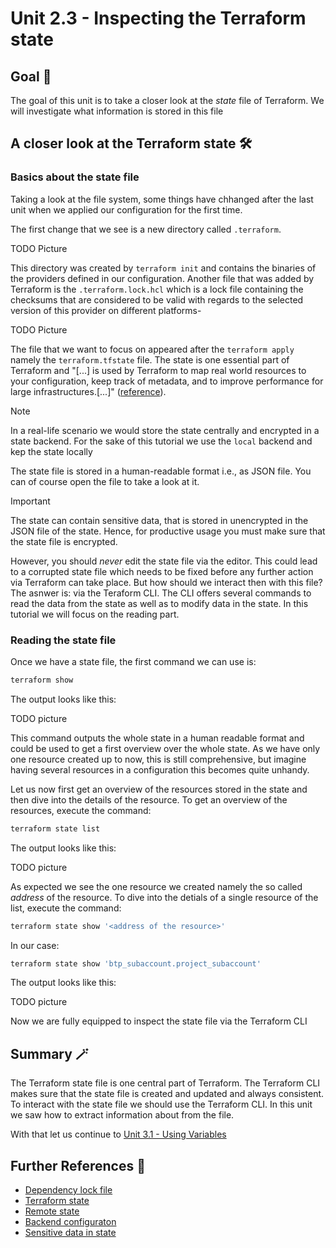 # Unit 2.3 - Inspecting the Terraform state

## Goal 🎯

The goal of this unit is to take a closer look at the *state* file of Terraform. We will investigate what information is stored in this file

## A closer look at the Terraform state 🛠️

### Basics about the state file

Taking a look at the file system, some things have chhanged after the last unit when we applied our configuration for the first time.

The first change that we see is a new directory called `.terraform`.

TODO Picture

This directory was created by `terraform init` and contains the binaries of the providers defined in our configuration.
Another file that was added by Terraform is the `.terraform.lock.hcl` which is a lock file containing the checksums that are considered to be valid with regards to the selected version of this provider on different platforms-

TODO Picture

The file that we want to focus on appeared after the `terraform apply` namely the `terraform.tfstate` file. The state is one essential part of Terraform and "[...] is used by Terraform to map real world resources to your configuration, keep track of metadata, and to improve performance for large infrastructures.[...]" ([reference](https://developer.hashicorp.com/terraform/language/state)).

> [!NOTE]
> In a real-life scenario we would store the state centrally and encrypted in a state backend. For the sake of this tutorial we use the `local` backend and kep the state locally

The state file is stored in a human-readable format i.e., as JSON file. You can of course open the file to take a look at it.

> [!IMPORTANT]
> The state can contain sensitive data, that is stored in unencrypted in the JSON file of the state. Hence, for productive usage you must make sure that the state file is encrypted.

However, you should *never* edit the state file via the editor. This could lead to a corrupted state file which needs to be fixed before any further action via Terraform can take place.
But how should we interact then with this file? The asnwer is: via the Teraform CLI. The CLI offers several commands to read the data from the state as well as to modify data in the state. In this tutorial we will focus on the reading part.

### Reading the state file

Once we have a state file, the first command we can use is:

```bash
terraform show
```
The output looks like this:

TODO picture

This command outputs the whole state in a human readable format and could be used to get a first overview over the whole state. As we have only one resource created up to now, this is still comprehensive, but imagine having several resources in a configuration this becomes quite unhandy.

Let us now first get an overview of the resources stored in the state and then dive into the details of the resource. To get an overview of the resources, execute the command:

```bash
terraform state list
```

The output looks like this:

TODO picture

As expected we see the one resource we created namely the so called *address* of the resource. To dive into the detials of a single resource of the list, execute the command:

```bash
terraform state show '<address of the resource>'
```

In our case:

```bash
terraform state show 'btp_subaccount.project_subaccount'
```

The output looks like this:

TODO picture

Now we are fully equipped to inspect the state file via the Terraform CLI

## Summary 🪄

The Terraform state file is one central part of Terraform. The Terraform CLI makes sure that the state file is created and updated and always consistent. To interact with the state file we should use the Terraform CLI. In this unit we saw how to extract information about from the file.

With that let us continue to [Unit 3.1 - Using Variables](../unit_3_1/README.md)

## Further References 📝

- [Dependency lock file](https://developer.hashicorp.com/terraform/language/files/dependency-lock)
- [Terraform state](https://developer.hashicorp.com/terraform/language/state)
- [Remote state](https://developer.hashicorp.com/terraform/language/state/remote)
- [Backend configuraton](https://developer.hashicorp.com/terraform/language/backend)
- [Sensitive data in state](https://developer.hashicorp.com/terraform/language/state/sensitive-data)
